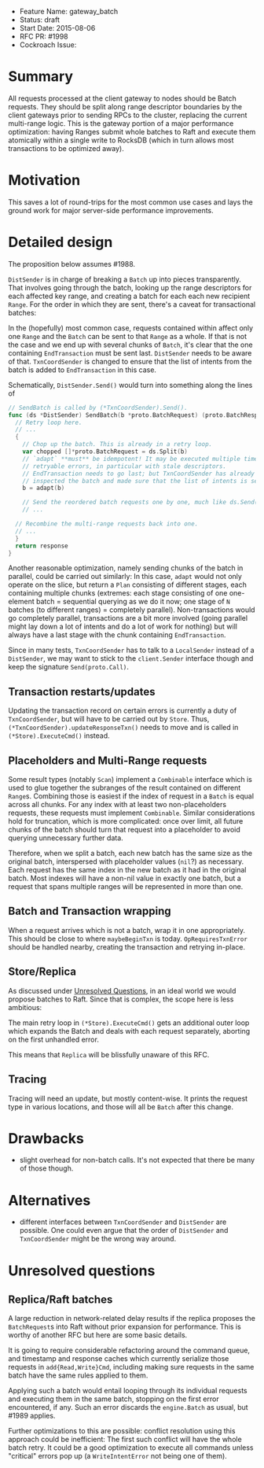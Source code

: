 - Feature Name: gateway_batch
- Status: draft
- Start Date: 2015-08-06
- RFC PR: #1998
- Cockroach Issue:

# Summary

All requests processed at the client gateway to nodes should be Batch requests.
They should be split along range descriptor boundaries by the client gateways
prior to sending RPCs to the cluster, replacing the current multi-range logic.
This is the gateway portion of a major performance optimization: having Ranges
submit whole batches to Raft and execute them atomically within a single write
to RocksDB (which in turn allows most transactions to be optimized away).

# Motivation

This saves a lot of round-trips for the most common use cases and lays the
ground work for major server-side performance improvements.

# Detailed design

The proposition below assumes #1988.

`DistSender` is in charge of breaking a `Batch` up into pieces transparently.
That involves going through the batch, looking up the range descriptors for
each affected key range, and creating a batch for each each new recipient
`Range`. For the order in which they are sent, there's a caveat for
transactional batches:

In the (hopefully) most common case, requests contained within affect only one
`Range` and the `Batch` can be sent to that `Range` as a whole. If that is not
the case and we end up with several chunks of `Batch`, it's clear that the one
containing `EndTransaction` must be sent last. `DistSender` needs to be aware
of that. `TxnCoordSender` is changed to ensure that the list of intents from
the batch is added to `EndTransaction` in this case.

Schematically, `DistSender.Send()` would turn into something along the lines of
```go
// SendBatch is called by (*TxnCoordSender).Send().
func (ds *DistSender) SendBatch(b *proto.BatchRequest) (proto.BatchResponse, error) {
  // Retry loop here.
  // ...
  {
    // Chop up the batch. This is already in a retry loop.
    var chopped []*proto.BatchRequest = ds.Split(b)
    // `adapt` **must** be idempotent! It may be executed multiple times on
    // retryable errors, in particular with stale descriptors.
    // EndTransaction needs to go last; but TxnCoordSender has already
    // inspected the batch and made sure that the list of intents is set.
    b = adapt(b)

    // Send the reordered batch requests one by one, much like ds.Send()
    // ...

  // Recombine the multi-range requests back into one.
  // ...
  }
  return response
}
```

Another reasonable optimization, namely sending chunks of the batch in
parallel, could be carried out similarly: In this case, `adapt` would not only
operate on the slice, but return a `Plan` consisting of different stages, each
containing multiple chunks (extremes: each stage consisting of one one-element
batch = sequential querying as we do it now; one stage of `N` batches (to
different ranges) = completely parallel). Non-transactions would go completely
parallel, transactions are a bit more involved (going parallel might lay down a
lot of intents and do a lot of work for nothing) but will always have a last
stage with the chunk containing `EndTransaction`.

Since in many tests, `TxnCoordSender` has to talk to a `LocalSender` instead
of a `DistSender`, we may want to stick to the `client.Sender` interface though
and keep the signature `Send(proto.Call)`.

## Transaction restarts/updates

Updating the transaction record on certain errors is currently a duty of
`TxnCoordSender`, but will have to be carried out by `Store`. Thus,
`(*TxnCoordSender).updateResponseTxn()` needs to move and is called in
`(*Store).ExecuteCmd()` instead.

## Placeholders and Multi-Range requests

Some result types (notably `Scan`) implement a `Combinable` interface which
is used to glue together the subranges of the result contained on different
`Range`s. Combining those is easiest if the index of request in a `Batch` is
equal across all chunks. For any index with at least two non-placeholders requests,
these requests must implement `Combinable`. Similar considerations hold for
truncation, which is more complicated: once over limit, all future chunks of
the batch should turn that request into a placeholder to avoid querying
unnecessary further data.

Therefore, when we split a batch, each new batch has the same size as the
original batch, interspersed with placeholder values (`nil`?) as necessary. Each
request has the same index in the new batch as it had in the original batch.
Most indexes will have a non-nil value in exactly one batch, but a request that
spans multiple ranges will be represented in more than one.

## Batch and Transaction wrapping

When a request arrives which is not a batch, wrap it in one appropriately. This
should be close to where `maybeBeginTxn` is today. `OpRequiresTxnError` should
be handled nearby, creating the transaction and retrying in-place.

## Store/Replica

As discussed under [Unresolved Questions](#unresolved-questions), in an ideal
world we would propose batches to Raft. Since that is complex, the scope here
is less ambitious:

The main retry loop in `(*Store).ExecuteCmd()` gets an additional outer loop
which expands the Batch and deals with each request separately, aborting on
the first unhandled error.

This means that `Replica` will be blissfully unaware of this RFC.

## Tracing

Tracing will need an update, but mostly content-wise. It prints the request
type in various locations, and those will all be `Batch` after this change.

# Drawbacks

* slight overhead for non-batch calls. It's not expected that there be many of those though.

# Alternatives

* different interfaces between `TxnCoordSender` and `DistSender` are possible. One could even argue that the order of `DistSender` and `TxnCoordSender` might be the wrong way around.

# Unresolved questions

## Replica/Raft batches

A large reduction in network-related delay results if the replica proposes the
`BatchRequest`s into Raft without prior expansion for performance. This is
worthy of another RFC but here are some basic details.

It is going to require considerable refactoring around the command queue, and
timestamp and response caches which currently serialize those requests in
`add{Read,Write}Cmd`, including making sure requests in the same batch have the
same rules applied to them.

Applying such a batch would entail looping through its individual requests and
executing them in the same batch, stopping on the first error encountered, if
any. Such an error discards the `engine.Batch` as usual, but #1989 applies.

Further optimizations to this are possible: conflict resolution using this
approach could be inefficient: The first such conflict will have the whole batch
retry. It could be a good optimization to execute all commands unless "critical"
errors pop up (a `WriteIntentError` not being one of them).
